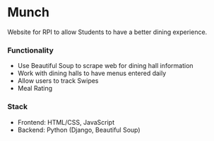 # Munch
Website for RPI to allow Students to have a better dining experience.

### Functionality
 - Use Beautiful Soup to scrape web for dining hall information 
 - Work with dining halls to have menus entered daily
 - Allow users to track Swipes
 - Meal Rating

### Stack
- Frontend: HTML/CSS, JavaScript
- Backend: Python (Django, Beautiful Soup)
